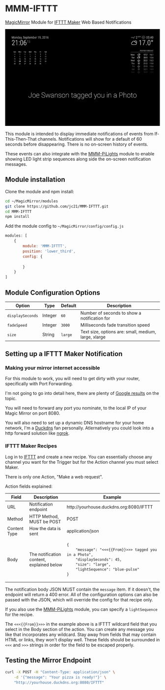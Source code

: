 # MMM-IFTTT
[MagicMirror](https://magicmirror.builders/) Module for [IFTTT Maker](https://ifttt.com/maker) Web Based Notifications

![Screenshot](screenshot.png)

This module is intended to display immediate notifications of events from If-This-Then-That channels.
 Notifications will show for a default of 60 seconds before disappearing. There is no on-screen history
 of events.
 
These events can also integrate with the [MMM-PiLights](https://github.com/jc21/MMM-PiLights) module to enable showing LED light strip
 sequences along side the on-screen notification messages.


## Module installation

Clone the module and npm install:

```bash
cd ~/MagicMirror/modules
git clone https://github.com/jc21/MMM-IFTTT.git
cd MMM-IFTTT
npm install
```

Add the module config to `~/MagicMirror/config/config.js`

```javascript
modules: [
    {
        module: 'MMM-IFTTT',
        position: 'lower_third',
        config: {

        }
    }
]
```


## Module Configuration Options

<table width="100%">
    <thead>
        <tr>
            <th>Option</th>
            <th>Type</th>
            <th>Default</th>
            <th width="100%">Description</th>
        </tr>
    <thead>
    <tbody>
        <tr>
            <td><code>displaySeconds</code></td>
            <td>Integer</td>
            <td><code>60</code></td>
            <td>Number of seconds to show a notification for</td>
        </tr>
        <tr>
            <td><code>fadeSpeed</code></td>
            <td>Integer</td>
            <td><code>3000</code></td>
            <td>Milliseconds fade transition speed</td>
        </tr>
        <tr>
            <td><code>size</code></td>
            <td>String</td>
            <td><code>large</code></td>
            <td>Text size, options are: small, medium, large, xlarge</td>
        </tr>
    </tbody>
</table>


## Setting up a IFTTT Maker Notification

### Making your mirror internet accessible

For this module to work, you will need to get dirty with your router, specifically with Port Forwarding.

I'm not going to go into detail here, there are plenty of [Google results](https://www.google.com.au/?gws_rd=ssl#q=router+port+forwarding)
 on the topic.

You will need to forward any port you nominate, to the local IP of your Magic Mirror on port 8080.

You will also need to set up a dynamic DNS hostname for your home network, I'm a [Duckdns](https://www.duckdns.org/)
 fan personally. Atlernatively you could look into a http forward solution like [ngrok](https://ngrok.com/). 


### IFTTT Maker Recipes

Log in to [IFTTT](https://ifttt.com/) and create a new recipe. You can essentially choose any channel
 you want for the Trigger but for the Action channel you must select Maker.

There is only one Action, "Make a web request".

Action fields explained:

<table width="100%">
    <thead>
        <tr>
            <th>Field</th>
            <th>Description</th>
            <th>Example</th>
        </tr>
    <thead>
    <tbody>
        <tr>
            <td>URL</td>
            <td>Notification endpoint</td>
            <td>http://yourhouse.duckdns.org:8080/IFTTT</td>
        </tr>
        <tr>
            <td>Method</td>
            <td>HTTP Method, MUST be POST</td>
            <td>POST</td>
        </tr>
        <tr>
            <td>Content Type</td>
            <td>How the data is sent</td>
            <td>application/json</td>
        </tr>
        <tr>
            <td>Body</td>
            <td>The notification content, explained below</td>
            <td><pre><code>{
    "message": "<<<{{From}}>>> tagged you in a Photo",
    "displaySeconds": 45,
    "size": "large",
    "lightSequence": "blue-pulse"
}</code></pre></td>
        </tr>
    </tbody>
</table>

The notification body JSON MUST contain the `message` item. If it doesn't, the endpoint will return a 400 error.
 All of the configuration options can also be passed with the JSON, which will override the config for
 that recipe only.

If you also use the [MMM-PiLights](https://github.com/jc21/MMM-PiLights) module, you can specify a `lightSequence`
 for the recipe.

The `<<<{{From}}>>>` in the example above is a IFTTT wildcard field that you select in the Body section
 of the action. You can create any message you like that incorporates any wildcard. Stay away from fields that may
 contain HTML or links, they won't display well. These fields should be surrounded in `<<<` and `>>>` strings in
 order for the field to be escaped properly.


## Testing the Mirror Endpoint

```bash
curl -X POST -H "Content-Type: application/json" \
    -d '{"message": "Your pizza is ready!"}' \
    "http://yourhouse.duckdns.org:8080/IFTTT"
```
